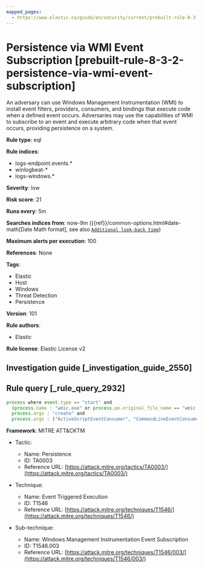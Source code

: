 ```yaml
---
mapped_pages:
  - https://www.elastic.co/guide/en/security/current/prebuilt-rule-8-3-2-persistence-via-wmi-event-subscription.html
---
```


# Persistence via WMI Event Subscription [prebuilt-rule-8-3-2-persistence-via-wmi-event-subscription]

An adversary can use Windows Management Instrumentation (WMI) to install event filters, providers, consumers, and bindings that execute code when a defined event occurs. Adversaries may use the capabilities of WMI to subscribe to an event and execute arbitrary code when that event occurs, providing persistence on a system.

**Rule type**: eql

**Rule indices**:

* logs-endpoint.events.*
* winlogbeat-*
* logs-windows.*

**Severity**: low

**Risk score**: 21

**Runs every**: 5m

**Searches indices from**: now-9m ({{ref}}/common-options.html#date-math[Date Math format], see also [`Additional look-back time`](docs-content://solutions/security/detect-and-alert/create-detection-rule.md#rule-schedule))

**Maximum alerts per execution**: 100

**References**: None

**Tags**:

* Elastic
* Host
* Windows
* Threat Detection
* Persistence

**Version**: 101

**Rule authors**:

* Elastic

**Rule license**: Elastic License v2

## Investigation guide [_investigation_guide_2550]



## Rule query [_rule_query_2932]

```js
process where event.type == "start" and
  (process.name : "wmic.exe" or process.pe.original_file_name == "wmic.exe") and
  process.args : "create" and
  process.args : ("ActiveScriptEventConsumer", "CommandLineEventConsumer")
```

**Framework**: MITRE ATT&CKTM

* Tactic:

    * Name: Persistence
    * ID: TA0003
    * Reference URL: [https://attack.mitre.org/tactics/TA0003/](https://attack.mitre.org/tactics/TA0003/)

* Technique:

    * Name: Event Triggered Execution
    * ID: T1546
    * Reference URL: [https://attack.mitre.org/techniques/T1546/](https://attack.mitre.org/techniques/T1546/)

* Sub-technique:

    * Name: Windows Management Instrumentation Event Subscription
    * ID: T1546.003
    * Reference URL: [https://attack.mitre.org/techniques/T1546/003/](https://attack.mitre.org/techniques/T1546/003/)



